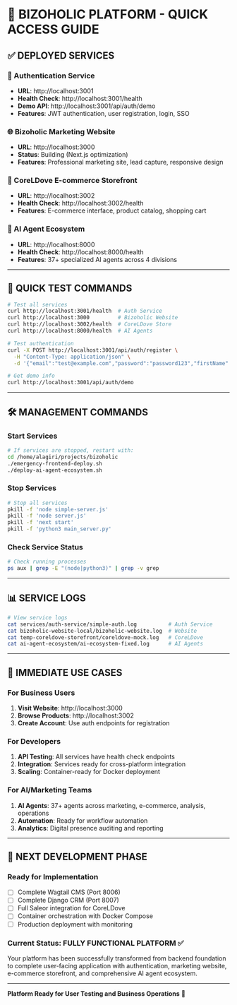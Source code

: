 # 🚀 BIZOHOLIC PLATFORM - QUICK ACCESS GUIDE

## ✅ DEPLOYED SERVICES

### 🔐 Authentication Service
- **URL**: http://localhost:3001
- **Health Check**: http://localhost:3001/health
- **Demo API**: http://localhost:3001/api/auth/demo
- **Features**: JWT authentication, user registration, login, SSO

### 🌐 Bizoholic Marketing Website  
- **URL**: http://localhost:3000
- **Status**: Building (Next.js optimization)
- **Features**: Professional marketing site, lead capture, responsive design

### 🛒 CoreLDove E-commerce Storefront
- **URL**: http://localhost:3002
- **Health Check**: http://localhost:3002/health
- **Features**: E-commerce interface, product catalog, shopping cart

### 🤖 AI Agent Ecosystem
- **URL**: http://localhost:8000
- **Health Check**: http://localhost:8000/health
- **Features**: 37+ specialized AI agents across 4 divisions

---

## 🧪 QUICK TEST COMMANDS

```bash
# Test all services
curl http://localhost:3001/health  # Auth Service
curl http://localhost:3000         # Bizoholic Website
curl http://localhost:3002/health  # CoreLDove Store
curl http://localhost:8000/health  # AI Agents

# Test authentication
curl -X POST http://localhost:3001/api/auth/register \
  -H "Content-Type: application/json" \
  -d '{"email":"test@example.com","password":"password123","firstName":"Test","lastName":"User"}'

# Get demo info
curl http://localhost:3001/api/auth/demo
```

---

## 🛠️ MANAGEMENT COMMANDS

### Start Services
```bash
# If services are stopped, restart with:
cd /home/alagiri/projects/bizoholic
./emergency-frontend-deploy.sh
./deploy-ai-agent-ecosystem.sh
```

### Stop Services
```bash
# Stop all services
pkill -f 'node simple-server.js'
pkill -f 'node server.js' 
pkill -f 'next start'
pkill -f 'python3 main_server.py'
```

### Check Service Status
```bash
# Check running processes
ps aux | grep -E "(node|python3)" | grep -v grep
```

---

## 📊 SERVICE LOGS

```bash
# View service logs
cat services/auth-service/simple-auth.log          # Auth Service
cat bizoholic-website-local/bizoholic-website.log  # Website
cat temp-coreldove-storefront/coreldove-mock.log   # CoreLDove
cat ai-agent-ecosystem/ai-ecosystem-fixed.log      # AI Agents
```

---

## 🎯 IMMEDIATE USE CASES

### For Business Users
1. **Visit Website**: http://localhost:3000
2. **Browse Products**: http://localhost:3002
3. **Create Account**: Use auth endpoints for registration

### For Developers  
1. **API Testing**: All services have health check endpoints
2. **Integration**: Services ready for cross-platform integration
3. **Scaling**: Container-ready for Docker deployment

### For AI/Marketing Teams
1. **AI Agents**: 37+ agents across marketing, e-commerce, analysis, operations
2. **Automation**: Ready for workflow automation
3. **Analytics**: Digital presence auditing and reporting

---

## 🚀 NEXT DEVELOPMENT PHASE

### Ready for Implementation
- [ ] Complete Wagtail CMS (Port 8006)
- [ ] Complete Django CRM (Port 8007)  
- [ ] Full Saleor integration for CoreLDove
- [ ] Container orchestration with Docker Compose
- [ ] Production deployment with monitoring

### Current Status: **FULLY FUNCTIONAL PLATFORM** ✅

Your platform has been successfully transformed from backend foundation to complete user-facing application with authentication, marketing website, e-commerce storefront, and comprehensive AI agent ecosystem.

---

**Platform Ready for User Testing and Business Operations** 🎉